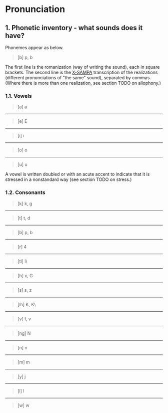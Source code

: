 # Pronunciation

## 1. Phonetic inventory - what sounds does it have?

Phonemes appear as below.

> [b]
> p, b

The first line is the romanization (way of writing the sound), each in square brackets.
The second line is the [X-SAMPA](https://en.wikipedia.org/wiki/X-SAMPA) transcription
of the realizations (different pronunciations of "the same" sound), separated by commas.
(Where there is more than one realization, see section TODO on allophony.)

### 1.1. Vowels

> [a]
> a

---
> [e]
> E

---
> [i]
> i

---
> [o]
> o

---
> [u]
> u


A vowel is written doubled or with an acute accent to indicate that it is stressed in
a nonstandard way (see section TODO on stress.)

### 1.2. Consonants

> [k]
> k, g
---
> [t]
> t, d
---
> [b]
> p, b
---
> [r]
> 4
---
> [tl]
> l\
---
> [h]
> x, G
---
> [s]
> s, z
---
> [lh]
> K, K\
---
> [v]
> f, v
---
> [ng]
> N
---
> [n]
> n
---
> [m]
> m
---
> [y]
> j
---
> [l]
> l
---
> [w]
> w